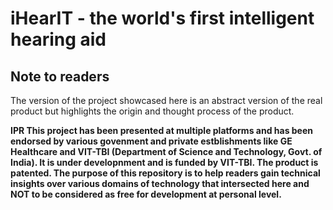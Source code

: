 # <b> iHearIT - the world's first intelligent hearing aid </b> 

## Note to readers
The version of the project showcased here is an abstract version of the real product but highlights the origin and thought process of the product.

<b> IPR 
This project has been presented at multiple platforms and has been endorsed by various govenment and private estblishments like GE Healthcare and VIT-TBI (Department of Science and Technology, Govt. of India). It is under developnment and is funded by VIT-TBI. The product is patented.
The purpose of this repository is to help readers gain technical insights over various domains of technology that intersected here and NOT to be considered as free for development at personal level.
</b>
